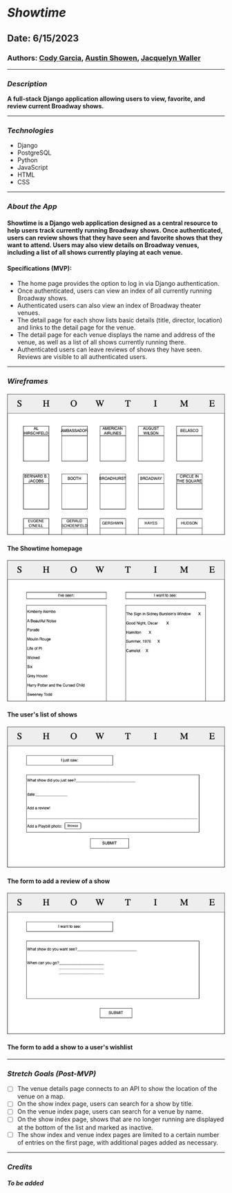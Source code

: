 # **_Showtime_**

## Date: 6/15/2023

### Authors: [Cody Garcia](https://github.com/popgoesthecultureshock), [Austin Showen](https://github.com/austin-showen), [Jacquelyn Waller](https://github.com/Mwaller129)

---

### **_Description_**

**A full-stack Django application allowing users to view, favorite, and review current Broadway shows.**

---

### **_Technologies_**

- Django
- PostgreSQL
- Python
- JavaScript
- HTML
- CSS

---

### **_About the App_**

#### Showtime is a Django web application designed as a central resource to help users track currently running Broadway shows. Once authenticated, users can review shows that they have seen and favorite shows that they want to attend. Users may also view details on Broadway venues, including a list of all shows currently playing at each venue.

#### Specifications (MVP):

- The home page provides the option to log in via Django authentication.
- Once authenticated, users can view an index of all currently running Broadway shows.
- Authenticated users can also view an index of Broadway theater venues.
- The detail page for each show lists basic details (title, director, location) and links to the detail page for the venue.
- The detail page for each venue displays the name and address of the venue, as well as a list of all shows currently running there.
- Authenticated users can leave reviews of shows they have seen. Reviews are visible to all authenticated users.

---

### **_Wireframes_**

#### ![A wireframe of the homepage](/assets/showtime_home.jpeg)
#### The Showtime homepage

#### ![A wireframe of the user's show list](/assets/user_show_list.jpeg)
#### The user's list of shows

#### ![A wireframe of the user's add review page](/assets/user_show_seen.jpeg)
#### The form to add a review of a show

#### ![A wireframe of the user's add show to wishlist page](/assets/user_show_desire.jpeg)
#### The form to add a show to a user's wishlist
---

### **_Stretch Goals (Post-MVP)_**

- [ ] The venue details page connects to an API to show the location of the venue on a map.
- [ ] On the show index page, users can search for a show by title.
- [ ] On the venue index page, users can search for a venue by name.
- [ ] On the show index page, shows that are no longer running are displayed at the bottom of the list and marked as inactive.
- [ ] The show index and venue index pages are limited to a certain number of entries on the first page, with additional pages added as necessary.

---

### **_Credits_**

##### To be added

